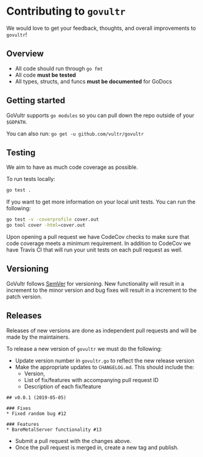 # Contributing to `govultr`

We would love to get your feedback, thoughts, and overall improvements to `govultr`!

## Overview

- All code should run through `go fmt`
- All code **must be tested**
- All types, structs, and funcs **must be documented** for GoDocs

## Getting started

GoVultr supports `go modules` so you can pull down the repo outside of your `$GOPATH`.

You can also run:
`go get -u github.com/vultr/govultr`

## Testing

We aim to have as much code coverage as possible.

To run tests locally:

```sh
go test .
```

If you want to get more information on your local unit tests. You can run the following:

```sh
go test -v -coverprofile cover.out
go tool cover -html=cover.out
```

Upon opening a pull request we have CodeCov checks to make sure that code coverage meets a minimum requirement. In addition to CodeCov we have Travis CI that will run your unit tests on each pull request as well.

## Versioning

GoVultr follows [SemVer](http://semver.org/) for versioning. New functionality will result in a increment to the minor version and bug fixes will result in a increment to the patch version.

## Releases

Releases of new versions are done as independent pull requests and will be made by the maintainers.

To release a new version of `govultr` we must do the following:

- Update version number in `govultr.go` to reflect the new release version
- Make the appropriate updates to `CHANGELOG.md`. This should include the:
  - Version,
  - List of fix/features with accompanying pull request ID
  - Description of each fix/feature

```
## v0.0.1 (2019-05-05)

### Fixes
* Fixed random bug #12

### Features
* BareMetalServer functionality #13
```

- Submit a pull request with the changes above.
- Once the pull request is merged in, create a new tag and publish.
